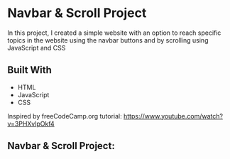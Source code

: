 # Navbar & Scroll Project
In this project, I created a simple website with an option to reach specific topics in the website using the navbar buttons and by scrolling using JavaScript and CSS

## Built With
- HTML
- JavaScript
- CSS

Inspired by freeCodeCamp.org tutorial: https://www.youtube.com/watch?v=3PHXvlpOkf4

## Navbar & Scroll Project:

